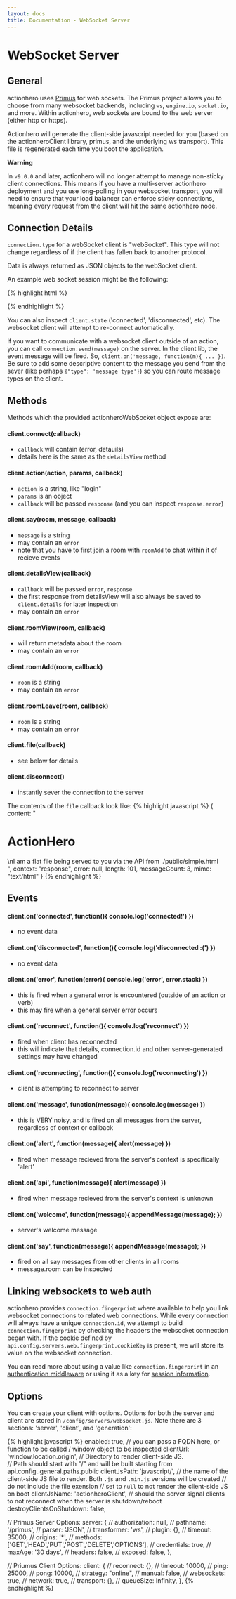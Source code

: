 ```yaml
---
layout: docs
title: Documentation - WebSocket Server
---
```


# WebSocket Server

## General

actionhero uses [Primus](https://github.com/primus/primus) for web sockets.  The Primus project allows you to choose from many websocket backends, including `ws`, `engine.io`, `socket.io`, and more. Within actionhero, web sockets are bound to the web server (either http or https).

Actionhero will generate the client-side javascript needed for you (based on the actionheroClient library, primus, and the underlying ws transport). This file is regenerated each time you boot the application.

**Warning**

In `v9.0.0` and later, actionhero will no longer attempt to manage non-sticky client connections. This means if you have a multi-server actionhero deployment and you use long-polling in your websocket transport, you will need to ensure that your load balancer can enforce sticky connections, meaning every request from the client will hit the same actionhero node.

## Connection Details

`connection.type` for a webSocket client is "webSocket".  This type will not change regardless of if the client has fallen back to another protocol. 

Data is always returned as JSON objects to the webSocket client.  

An example web socket session might be the following:

{% highlight html %}
<script src="/public/javascript/actionheroClient.js"></script>

<script>

  client = new ActionheroClient;

  client.on('connected',    function(){ console.log('connected!') })
  client.on('disconnected', function(){ console.log('disconnected :(') })

  client.on('error',        function(err){ console.log('error', err.stack) })
  client.on('reconnect',    function(){ console.log('reconnect') })
  client.on('reconnecting', function(){ console.log('reconnecting') })
  
  // this will log all messages send the client
  // client.on('message',      function(message){ console.log(message) })

  client.on('alert',        function(message){ alert(message) })
  client.on('api',          function(message){ alert(message) })

  client.on('welcome',      function(message){ appendMessage(message); })
  client.on('say',          function(message){ appendMessage(message); })

  client.connect(function(err, details){
    if(err != null){
      console.log(err);
    }else{
      client.roomAdd("defaultRoom");
      client.action('someAction', {key: 'k', value: 'v', function(error data){
        // do stuff
      });
    }
  });

</script>
{% endhighlight %}

You can also inspect `client.state` ('connected', 'disconnected', etc).  The websocket client will attempt to re-connect automatically.

If you want to communicate with a websocket client outside of an action, you can call `connection.send(message)` on the server. In the client lib, the event message will be fired. So, `client.on('message, function(m){ ... })`.  Be sure to add some descriptive content to the message you send from the sever (like perhaps `{"type": 'message type'}`) so you can route message types on the client.

## Methods

Methods which the provided actionheroWebSocket object expose are:

#### client.connect(callback)
  - `callback` will contain (error, detauils)
  - details here is the same as the `detailsView` method

#### client.action(action, params, callback)
  - `action` is a string, like "login"
  - `params` is an object
  - `callback` will be passed `response` (and you can inspect `response.error`)

#### client.say(room, message, callback)
  - `message` is a string
  - may contain an `error`
  - note that you have to first join a room with `roomAdd` to chat within it of recieve events

#### client.detailsView(callback)
  - `callback` will be passed `error`, `response` 
  - the first response from detailsView will also always be saved to `client.details` for later inspection
  - may contain an `error`

#### client.roomView(room, callback)
  - will return metadata about the room 
  - may contain an `error`

#### client.roomAdd(room, callback)
  - `room` is a string
  - may contain an `error`

#### client.roomLeave(room, callback)
  - `room` is a string
  - may contain an `error`

#### client.file(callback)
  - see below for details

#### client.disconnect()
  - instantly sever the connection to the server

The contents of the `file` callback look like:
{% highlight javascript %}
{
  content: "<h1>ActionHero</h1>\nI am a flat file being served to you via the API from ./public/simple.html<br />",
  context: "response",
  error: null,
  length: 101,
  messageCount: 3,
  mime: "text/html"
}
{% endhighlight %}

## Events

#### client.on('connected',    function(){ console.log('connected!') })
  - no event data

#### client.on('disconnected', function(){ console.log('disconnected :(') })
  - no event data

#### client.on('error',        function(error){ console.log('error', error.stack) })
  - this is fired when a general error is encountered (outside of an action or verb)
  - this may fire when a general server error occurs

#### client.on('reconnect',    function(){ console.log('reconnect') })
  - fired when client has reconnected
  - this will indicate that details, connection.id and other server-generated settings may have changed

#### client.on('reconnecting', function(){ console.log('reconnecting') })
  - client is attempting to reconnect to server

#### client.on('message',      function(message){ console.log(message) })
  - this is VERY noisy, and is fired on all messages from the server, regardless of context or callback

#### client.on('alert',        function(message){ alert(message) })
  - fired when message recieved from the server's context is specifically 'alert'

#### client.on('api',          function(message){ alert(message) })
  - fired when message recieved from the server's context is unknown

#### client.on('welcome',      function(message){ appendMessage(message); })
  - server's welcome message

#### client.on('say',          function(message){ appendMessage(message); })
  - fired on all say messages from other clients in all rooms
  - message.room can be inspected

## Linking websockets to web auth

actionhero provides `connection.fingerprint` where available to help you link websocket connections to related web connections. While every connection will always have a unique `connection.id`, we attempt to build `connection.fingerprint` by checking the headers the websocket connection began with.  If the cookie defined by `api.config.servers.web.fingerprint.cookieKey` is present, we will store its value on the websocket connection.  

You can read more about using a value like `connection.fingerprint` in an [authentication middleware](/docs/core/middleware.html) or using it as a key for [session information](/docs/examples/initializers/session.html).

## Options

You can create your client with options.  Options for both the server and client are stored in `/config/servers/websocket.js`.  Note there are 3 sections: 'server', 'client', and 'generation':

{% highlight javascript %}
enabled:          true,
// you can pass a FQDN here, or function to be called / window object to be inspected
clientUrl:        'window.location.origin',
// Directory to render client-side JS.  
// Path should start with "/" and will be built starting from api.config..general.paths.public
clientJsPath:     'javascript/',
// the name of the client-side JS file to render.  Both `.js` and `.min.js` versions will be created
// do not include the file exension
// set to `null` to not render the client-side JS on boot
clientJsName:     'actionheroClient',
// should the server signal clients to not reconnect when the server is shutdown/reboot
destroyClientsOnShutdown: false,

// Primus Server Options: 
server: {
  // authorization: null,
  // pathname:      '/primus',
  // parser:        'JSON',
  // transformer:   'ws',
  // plugin:        {},
  // timeout:       35000,
  // origins:       '*',
  // methods:       ['GET','HEAD','PUT','POST','DELETE','OPTIONS'],
  // credentials:   true,
  // maxAge:        '30 days',
  // headers:       false,
  // exposed:       false,
},

// Priumus Client Options: 
client: {
  // reconnect:        {},
  // timeout:          10000,
  // ping:             25000,
  // pong:             10000,
  // strategy:         "online",
  // manual:           false,
  // websockets:       true,
  // network:          true,
  // transport:        {},
  // queueSize:        Infinity,
},
{% endhighlight %}
